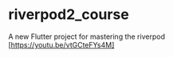 # riverpod2_course

A new Flutter project for mastering the riverpod [https://youtu.be/vtGCteFYs4M]
